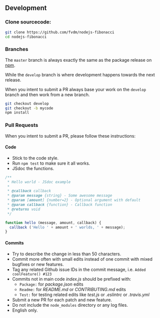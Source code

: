 Development
-----------

### Clone sourcecode:

```bash
git clone https://github.com/fvdm/nodejs-fibonacci
cd nodejs-fibonacci
```

### Branches

The `master` branch is always exactly the same as the package release on [npm](https://www.npmjs.com/package/fibonacci).

While the `develop` branch is where development happens towards the next release.

When you intent to submit a PR always base your work on the `develop` branch and then work from a new branch.


```bash
git checkout develop
git checkout -b mycode
npm install
```


### Pull Requests

When you intent to submit a PR, please follow these instructions:


#### Code

* Stick to the code style.
* Run `npm test` to make sure it all works.
* JSdoc the functions.


```js
/**
 * Hello world - JSdoc example
 *
 * @callback callback
 * @param message {string} - Some awesome message
 * @param [amount] {number=2} - Optional argument with default
 * @param callback {function} - Callback function
 * @returns void
 */

function hello (message, amount, callback) {
  callback ('Hello ' + amount + ' worlds, ' + message);
}
```


#### Commits

* Try to describe the change in less than 50 characters.
* Commit more often with small edits instead of one commit with mixed bugfixes or new features.
* Tag any related Github issue IDs in the commit message, i.e. `Added coolFeature() #123`
* Commits not in main code _index.js_ should be prefixed with:
  * `Package:` for _package.json_ edits
  * `Readme:` for _README.md_ or _CONTRIBUTING.md_ edits
  * `Test:` for testing related edits like _test.js_ or _.eslintrc_ or _.travis.yml_
* Submit a new PR for each patch and new feature.
* Do not include the `node_modules` directory or any log files.
* English only.
